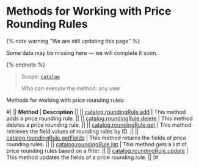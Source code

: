 # Methods for Working with Price Rounding Rules

{% note warning "We are still updating this page" %}

Some data may be missing here — we will complete it soon.

{% endnote %}

> Scope: [`catalog`](../../scopes/permissions.md)
>
> Who can execute the method: any user

Methods for working with price rounding rules:

#|
|| **Method** | **Description** ||
|| [catalog.roundingRule.add](./catalog-rounding-rule-add.md) | This method adds a price rounding rule. ||
|| [catalog.roundingRule.delete](./catalog-rounding-rule-delete.md) | This method deletes a price rounding rule. ||
|| [catalog.roundingRule.get](./catalog-rounding-rule-get.md) | This method retrieves the field values of rounding rules by ID. ||
|| [catalog.roundingRule.getFields](./catalog-rounding-rule-get-fields.md) | This method returns the fields of price rounding rules. ||
|| [catalog.roundingRule.list](./catalog-rounding-rule-list.md) | This method gets a list of price rounding rules based on a filter. ||
|| [catalog.roundingRule.update](./catalog-rounding-rule-update.md) | This method updates the fields of a price rounding rule. ||
|#